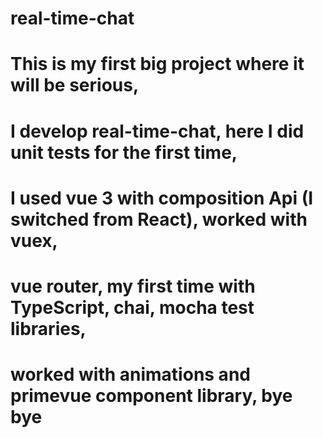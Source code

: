 # real-time-chat
# This is my first big project where it will be serious,
# I develop real-time-chat, here I did unit tests for the first time,
# I used vue 3 with composition Api (I switched from React), worked with vuex,
# vue router, my first time with TypeScript, chai, mocha test libraries,
# worked with animations and primevue component library, bye bye
